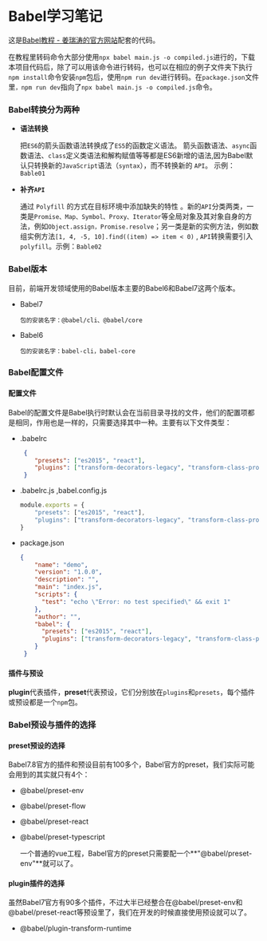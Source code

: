 # Babel学习笔记
这是[Babel教程 - 姜瑞涛的官方网站](https://www.jiangruitao.com/babel/)配套的代码。

在教程里转码命令大部分使用`npx babel main.js -o compiled.js`进行的，下载本项目代码后，除了可以用该命令进行转码，也可以在相应的例子文件夹下执行`npm install`命令安装`npm`包后，使用`npm run dev`进行转码。在`package.json`文件里`，npm run dev`指向了`npx babel main.js -o compiled.js`命令。

### Babel转换分为两种

- **语法转换**

  把`ES6`的箭头函数语法转换成了`ES5`的函数定义语法。 箭头函数语法、`async`函数语法、`class`定义类语法和解构赋值等等都是ES6新增的语法,因为Babel默认只转换新的`JavaScript`语法（`syntax`），而不转换新的 `API`。  示例：`Bable01`
  
- **补齐`API`**

  通过 `Polyfill` 的方式在目标环境中添加缺失的特性 。新的`API`分类两类，一类是`Promise、Map、Symbol、Proxy、Iterator`等全局对象及其对象自身的方法，例如`Object.assign，Promise.resolve`；另一类是新的实例方法，例如数组实例方法`[1, 4, -5, 10].find((item) => item < 0)` , `API`转换需要引入`polyfill`。示例：`Bable02` 
  
  

### Babel版本

  目前，前端开发领域使用的Babel版本主要的Babel6和Babel7这两个版本。

- Babel7

  ```
  包的安装名字：@babel/cli、@babel/core
  ```

- Babel6

  ```
  包的安装名字：babel-cli，babel-core
  ```

### Babel配置文件

#### 配置文件

Babel的配置文件是Babel执行时默认会在当前目录寻找的文件，他们的配置项都是相同，作用也是一样的，只需要选择其中一种。主要有以下文件类型：

- .babelrc

  ```json
   {
      "presets": ["es2015", "react"],
      "plugins": ["transform-decorators-legacy", "transform-class-properties"]
   }
  ```

- .babelrc.js ,babel.config.js

  ```javascript
  module.exports = {
      "presets": ["es2015", "react"],
      "plugins": ["transform-decorators-legacy", "transform-class-properties"]
  }
  ```

- package.json

  ```json
  {
      "name": "demo",
      "version": "1.0.0",
      "description": "",
      "main": "index.js",
      "scripts": {
        "test": "echo \"Error: no test specified\" && exit 1"
      },
      "author": "",
      "babel": {
        "presets": ["es2015", "react"],
        "plugins": ["transform-decorators-legacy", "transform-class-properties"]
      }
   }
  ```

#### 插件与预设

**plugin**代表插件，**preset**代表预设，它们分别放在`plugins`和`presets`，每个插件或预设都是一个`npm`包。

### Babel预设与插件的选择

#### preset预设的选择

Babel7.8官方的插件和预设目前有100多个，Babel官方的preset，我们实际可能会用到的其实就只有4个：

- @babel/preset-env

- @babel/preset-flow

- @babel/preset-react

- @babel/preset-typescript

  一个普通的vue工程，Babel官方的preset只需要配一个**"@babel/preset-env"**就可以了。

#### plugin插件的选择 

虽然Babel7官方有90多个插件，不过大半已经整合在@babel/preset-env和@babel/preset-react等预设里了，我们在开发的时候直接使用预设就可以了。

- @babel/plugin-transform-runtime